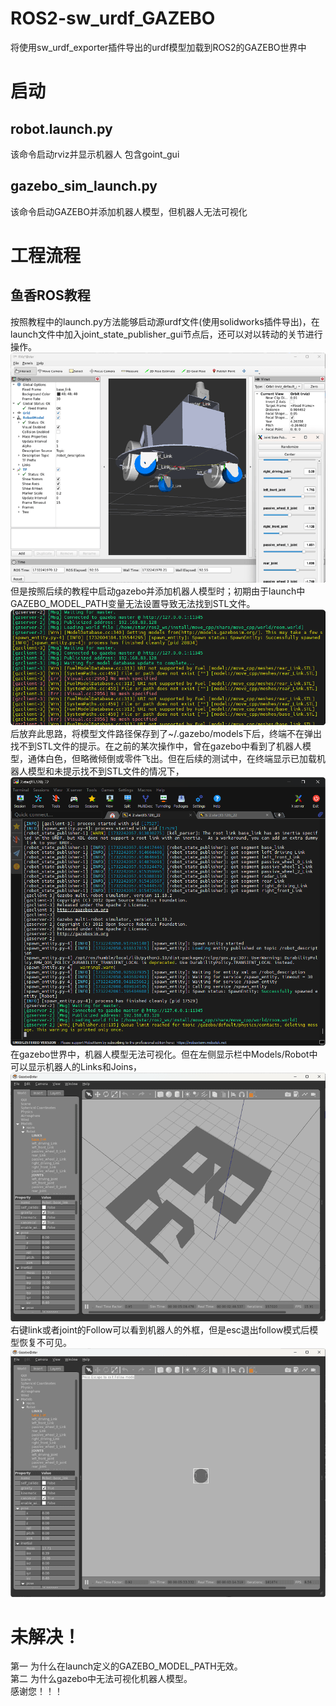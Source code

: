# ROS2-sw_urdf_GAZEBO
将使用sw_urdf_exporter插件导出的urdf模型加载到ROS2的GAZEBO世界中
# 启动
## robot.launch.py
该命令启动rviz并显示机器人 包含goint_gui
## gazebo_sim_launch.py
该命令启动GAZEBO并添加机器人模型，但机器人无法可视化
# 工程流程
## 鱼香ROS教程 
按照教程中的launch.py方法能够启动源urdf文件(使用solidworks插件导出)，在launch文件中加入joint_state_publisher_gui节点后，还可以对以转动的关节进行操作。
![rviz](./img/rviz.png)
但是按照后续的教程中启动gazebo并添加机器人模型时；初期由于launch中GAZEBO_MODEL_PATH变量无法设置导致无法找到STL文件。
![url_not_supported](./img/url_not_supported.png)
后放弃此思路，将模型文件路径保存到了~/.gazebo/models下后，终端不在弹出找不到STL文件的提示。在之前的某次操作中，曾在gazebo中看到了机器人模型，通体白色，但略微倾倒或零件飞出。但在后续的测试中，在终端显示已加载机器人模型和未提示找不到STL文件的情况下，
![terminal](./img/terminal.png)
在gazebo世界中，机器人模型无法可视化。但在左侧显示栏中Models/Robot中可以显示机器人的Links和Joins，![gazebo](./img/gazebo.png)右键link或者joint的Follow可以看到机器人的外框，但是esc退出follow模式后模型恢复不可见。
![no_robot](./img/no_robot.png)
# 未解决！
第一 为什么在launch定义的GAZEBO_MODEL_PATH无效。  
第二 为什么gazebo中无法可视化机器人模型。   
感谢您！！！
